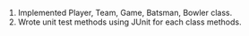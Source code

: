 1. Implemented Player, Team, Game, Batsman, Bowler class. 
2. Wrote unit test methods using JUnit for each class methods.
